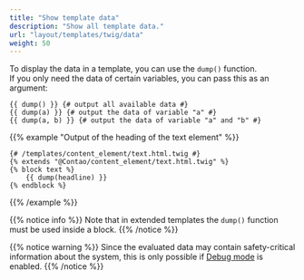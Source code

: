 ```yaml
---
title: "Show template data"
description: "Show all template data."
url: "layout/templates/twig/data"
weight: 50
---
```



To display the data in a template, you can use the `dump()` function.  
If you only need the data of certain variables, you can pass this as an argument:

```twig
{{ dump() }} {# output all available data #}
{{ dump(a) }} {# output the data of variable "a" #}
{{ dump(a, b) }} {# output the data of variable "a" and "b" #}
```

{{% example "Output of the heading of the text element" %}}
```twig
{# /templates/content_element/text.html.twig #}
{% extends "@Contao/content_element/text.html.twig" %}
{% block text %}
    {{ dump(headline) }}
{% endblock %}
```
{{% /example %}}

{{% notice info %}}
Note that in extended templates the `dump()` function must be used inside a block.
{{% /notice %}}

{{% notice warning %}}
Since the evaluated data may contain safety-critical information about the system, this is only possible if
[Debug mode](/en/system/debug-mode/) is enabled.
{{% /notice %}}

